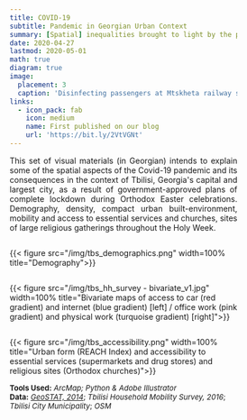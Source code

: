 ```yaml
---
title: COVID-19 
subtitle: Pandemic in Georgian Urban Context 
summary: [Spatial] inequalities brought to light by the pandemic
date: 2020-04-27
lastmod: 2020-05-01
math: true
diagram: true
image:
  placement: 3
  caption: 'Disinfecting passengers at Mtskheta railway station during the Spanish flu pandemic. **Source**: National Archives of Georgia'
links:
  - icon_pack: fab
    icon: medium
    name: First published on our blog
    url: 'https://bit.ly/2VtVGNt'
---
```


<p align="justify">
This set of visual materials (in Georgian) intends to explain some of the spatial aspects of the Covid-19 pandemic and its consequences in the context of Tbilisi, Georgia's capital and largest city, as a result of government-approved plans of complete lockdown during Orthodox Easter celebrations. 
Demography, density, compact urban built-environment, mobility and access to essential services and churches, sites of large religious gatherings throughout the Holy Week.
</p>

<!DOCTYPE html>
<html>
<head>
<meta name="viewport" content="width=device-width, initial-scale=1">
<style>
* {
  box-sizing: border-box;
}

/* Create two equal columns that floats next to each other */
.column {
  float: left;
  width: 50%;
  padding: 10px;
}

/* Clear floats after the columns */
.row:after {
  content: "";
  display: table;
  clear: both;
}

/* Responsive layout - makes the two columns stack on top of each other instead of next to each other */
@media screen and (max-width: 600px) {
  .column {
    width: 100%;
  }
}
</style>
</head>
<body>

<div class="row">
  <div class="column" style="">
    <p>{{< figure src="/img/tbs_demographics.png" width=100% title="Demography">}}</p>
  </div>
</div>
<div class="row">
  <div class="column" style="">
    <p>{{< figure src="/img/tbs_hh_survey - bivariate_v1.jpg" width=100% title="Bivariate maps of access to car (red gradient) and internet (blue gradient) [left] / office work (pink gradient) and physical work (turquoise gradient) [right]">}}</p>
  </div>
</div>
<div class="row">
    <div class="column" style="">
     <p>{{< figure src="/img/tbs_accessibility.png" width=100% title="Urban form (REACH Index) and accessibility to essential services (supermarkets and drug stores) and religious sites (Orthodox churches)">}}</p>
  </div>
</div>
</body>
</html>

<font size="2">
    <b>Tools Used:</b> <i>ArcMap; Python & Adobe Illustrator</i>  <br> <b>Data:</b> <a href="https://www.geostat.ge/ka"><i>GeoSTAT, 2014</i></a>; <i>Tbilisi Household Mobility Survey, 2016</i>; <i>Tbilisi City Municipality</i>; <i>OSM</i>
</font>
